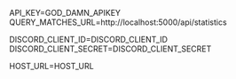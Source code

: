API_KEY=GOD_DAMN_APIKEY
QUERY_MATCHES_URL=http://localhost:5000/api/statistics

DISCORD_CLIENT_ID=DISCORD_CLIENT_ID
DISCORD_CLIENT_SECRET=DISCORD_CLIENT_SECRET

HOST_URL=HOST_URL